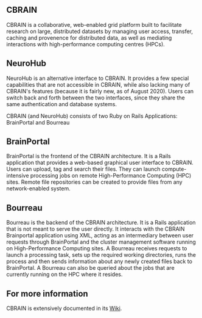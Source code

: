 
## CBRAIN

CBRAIN is a collaborative, web-enabled grid platform built to
facilitate research on large, distributed datasets by managing user
access, transfer, caching and provenence for distributed data, as
well as mediating interactions with high-performance computing
centres (HPCs).

## NeuroHub

NeuroHub is an alternative interface to CBRAIN. It provides a few
special capabilities that are not accessible in CBRAIN, while also
lacking many of CBRAIN's features (because it is fairly new, as of
August 2020). Users can switch back and forth between the two
interfaces, since they share the same authentication and database
systems.

CBRAIN (and NeuroHub) consists of two Ruby on Rails Applications: BrainPortal and Bourreau

## BrainPortal

BrainPortal is the frontend of the CBRAIN architecture. It is a
Rails application that provides a web-based graphical user interface
to CBRAIN. Users can upload, tag and search their files. They can
launch compute-intensive processing jobs on remote High-Performance
Computing (HPC) sites. Remote file repositories can be created to
provide files from any network-enabled system.

## Bourreau

Bourreau is the backend of the CBRAIN architecture. It is a Rails
application that is not meant to serve the user directly. It interacts
with the CBRAIN Brainportal application using XML, acting as an
intermediary between user requests through BrainPortal and the
cluster management software running on High-Performance Computing
sites. A Bourreau receives requests to launch a processing task,
sets up the required working directories, runs the process and then
sends information about any newly created files back to BrainPortal.
A Bourreau can also be queried about the jobs that are currently
running on the HPC where it resides.

## For more information

CBRAIN is extensively documented in its [Wiki](https://github.com/aces/cbrain/wiki).

